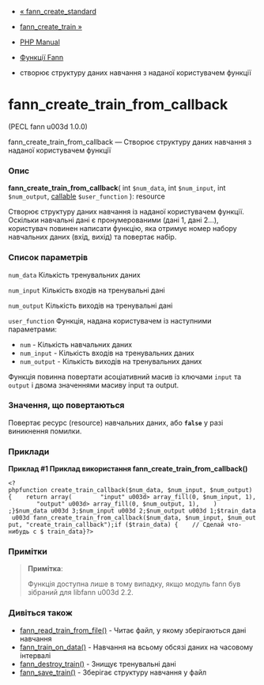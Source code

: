 - [« fann_create_standard](function.fann-create-standard.md)
- [fann_create_train »](function.fann-create-train.md)

- [PHP Manual](index.md)
- [Функції Fann](ref.fann.md)
- створює структуру даних навчання з наданої користувачем
функції

# fann_create_train_from_callback

(PECL fann u003d 1.0.0)

fann_create_train_from_callback — Створює структуру даних навчання з
наданої користувачем функції

### Опис

**fann_create_train_from_callback**(
int `$num_data`,
int `$num_input`,
int `$num_output`,
[callable](language.types.callable.md) `$user_function`
): resource

Створює структуру даних навчання із наданої користувачем
функції. Оскільки навчальні дані є пронумерованими (дані 1,
дані 2...), користувач повинен написати функцію, яка отримує
номер набору навчальних даних (вхід, вихід) та повертає набір.

### Список параметрів

`num_data`
Кількість тренувальних даних

`num_input`
Кількість входів на тренувальні дані

`num_output`
Кількість виходів на тренувальні дані

`user_function`
Функція, надана користувачем із наступними параметрами:

- `num` - Кількість навчальних даних
- `num_input` - Кількість входів на тренувальних даних
- `num_output` - Кількість виходів на тренувальних даних

Функція повинна повертати асоціативний масив із ключами `input` та
`output` і двома значеннями масиву input та output.

### Значення, що повертаються

Повертає ресурс (resource) навчальних даних, або **`false`** у разі
виникнення помилки.

### Приклади

**Приклад #1 Приклад використання **fann_create_train_from_callback()****

` <?phpfunction create_train_callback($num_data, $num_input, $num_output) {    return array(        "input" u003d> array_fill(0, $num_input, 1),        "output" u003d> array_fill(0, $num_output, 1),    ) ;}$num_data u003d 3;$num_input u003d 2;$num_output u003d 1;$train_data u003d fann_create_train_from_callback($num_data, $num_input, $num_output, "create_train_callback");if ($train_data) {    // Сделай что-нибудь с $ train_data}?> `

### Примітки

> **Примітка**:
>
> Функція доступна лише в тому випадку, якщо модуль fann був зібраний для
> libfann u003d 2.2.

### Дивіться також

- [fann_read_train_from_file()](function.fann-read-train-from-file.md) -
Читає файл, у якому зберігаються дані навчання
- [fann_train_on_data()](function.fann-train-on-data.md) - Навчання
на всьому обсязі даних на часовому інтервалі
- [fann_destroy_train()](function.fann-destroy-train.md) -
Знищує тренувальні дані
- [fann_save_train()](function.fann-save-train.md) - Зберігає
структуру навчання у файл
